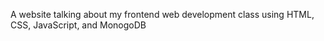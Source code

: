 A website talking about my frontend web development class using HTML, CSS, JavaScript, and MonogoDB
